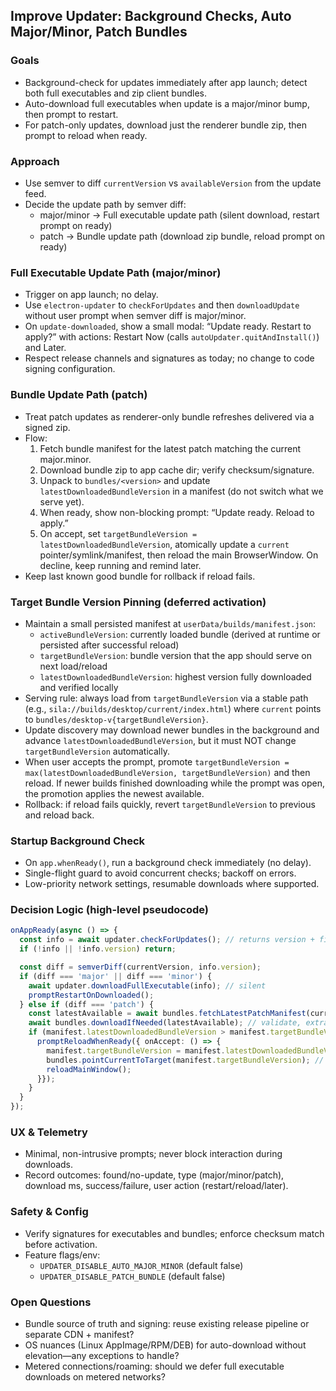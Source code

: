 ## Improve Updater: Background Checks, Auto Major/Minor, Patch Bundles

### Goals
- Background-check for updates immediately after app launch; detect both full executables and zip client bundles.
- Auto-download full executables when update is a major/minor bump, then prompt to restart.
- For patch-only updates, download just the renderer bundle zip, then prompt to reload when ready.

### Approach
- Use semver to diff `currentVersion` vs `availableVersion` from the update feed.
- Decide the update path by semver diff:
  - major/minor → Full executable update path (silent download, restart prompt on ready)
  - patch → Bundle update path (download zip bundle, reload prompt on ready)

### Full Executable Update Path (major/minor)
- Trigger on app launch; no delay.
- Use `electron-updater` to `checkForUpdates` and then `downloadUpdate` without user prompt when semver diff is major/minor.
- On `update-downloaded`, show a small modal: “Update ready. Restart to apply?” with actions: Restart Now (calls `autoUpdater.quitAndInstall()`) and Later.
- Respect release channels and signatures as today; no change to code signing configuration.

### Bundle Update Path (patch)
- Treat patch updates as renderer-only bundle refreshes delivered via a signed zip.
- Flow:
  1) Fetch bundle manifest for the latest patch matching the current major.minor.
  2) Download bundle zip to app cache dir; verify checksum/signature.
  3) Unpack to `bundles/<version>` and update `latestDownloadedBundleVersion` in a manifest (do not switch what we serve yet).
  4) When ready, show non-blocking prompt: “Update ready. Reload to apply.”
  5) On accept, set `targetBundleVersion = latestDownloadedBundleVersion`, atomically update a `current` pointer/symlink/manifest, then reload the main BrowserWindow. On decline, keep running and remind later.
- Keep last known good bundle for rollback if reload fails.

### Target Bundle Version Pinning (deferred activation)
- Maintain a small persisted manifest at `userData/builds/manifest.json`:
  - `activeBundleVersion`: currently loaded bundle (derived at runtime or persisted after successful reload)
  - `targetBundleVersion`: bundle version that the app should serve on next load/reload
  - `latestDownloadedBundleVersion`: highest version fully downloaded and verified locally
- Serving rule: always load from `targetBundleVersion` via a stable path (e.g., `sila://builds/desktop/current/index.html`) where `current` points to `bundles/desktop-v{targetBundleVersion}`.
- Update discovery may download newer bundles in the background and advance `latestDownloadedBundleVersion`, but it must NOT change `targetBundleVersion` automatically.
- When user accepts the prompt, promote `targetBundleVersion = max(latestDownloadedBundleVersion, targetBundleVersion)` and then reload. If newer builds finished downloading while the prompt was open, the promotion applies the newest available.
- Rollback: if reload fails quickly, revert `targetBundleVersion` to previous and reload back.

### Startup Background Check
- On `app.whenReady()`, run a background check immediately (no delay).
- Single-flight guard to avoid concurrent checks; backoff on errors.
- Low-priority network settings, resumable downloads where supported.

### Decision Logic (high-level pseudocode)
```ts
onAppReady(async () => {
  const info = await updater.checkForUpdates(); // returns version + files
  if (!info || !info.version) return;

  const diff = semverDiff(currentVersion, info.version);
  if (diff === 'major' || diff === 'minor') {
    await updater.downloadFullExecutable(info); // silent
    promptRestartOnDownloaded();
  } else if (diff === 'patch') {
    const latestAvailable = await bundles.fetchLatestPatchManifest(currentMajorMinor);
    await bundles.downloadIfNeeded(latestAvailable); // validate, extract; updates latestDownloadedBundleVersion
    if (manifest.latestDownloadedBundleVersion > manifest.targetBundleVersion) {
      promptReloadWhenReady({ onAccept: () => {
        manifest.targetBundleVersion = manifest.latestDownloadedBundleVersion; // promote target explicitly
        bundles.pointCurrentToTarget(manifest.targetBundleVersion); // atomic symlink/manifest update
        reloadMainWindow();
      }});
    }
  }
});
```

### UX & Telemetry
- Minimal, non-intrusive prompts; never block interaction during downloads.
- Record outcomes: found/no-update, type (major/minor/patch), download ms, success/failure, user action (restart/reload/later).

### Safety & Config
- Verify signatures for executables and bundles; enforce checksum match before activation.
- Feature flags/env:
  - `UPDATER_DISABLE_AUTO_MAJOR_MINOR` (default false)
  - `UPDATER_DISABLE_PATCH_BUNDLE` (default false)

### Open Questions
- Bundle source of truth and signing: reuse existing release pipeline or separate CDN + manifest?
- OS nuances (Linux AppImage/RPM/DEB) for auto-download without elevation—any exceptions to handle?
- Metered connections/roaming: should we defer full executable downloads on metered networks?


